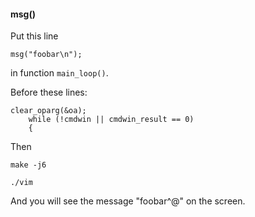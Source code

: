 #### msg()

Put this line
```
msg("foobar\n");
```
in function `main_loop()`.

Before these lines:
```
clear_oparg(&oa);
    while (!cmdwin || cmdwin_result == 0)
    {
```

Then
```
make -j6
```

```
./vim
```

And you will see the message "foobar^@" on the screen.
